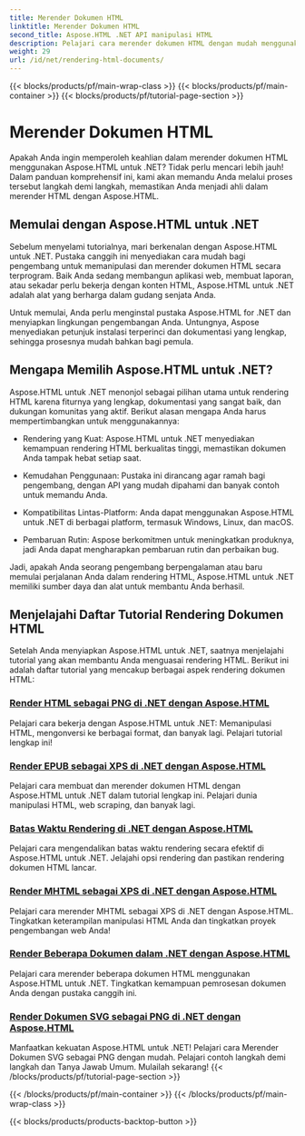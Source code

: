 ```yaml
---
title: Merender Dokumen HTML
linktitle: Merender Dokumen HTML
second_title: Aspose.HTML .NET API manipulasi HTML
description: Pelajari cara merender dokumen HTML dengan mudah menggunakan tutorial Aspose.HTML untuk .NET. Jelajahi daftar tutorial lengkap untuk menguasai rendering HTML.
weight: 29
url: /id/net/rendering-html-documents/
---
```


{{< blocks/products/pf/main-wrap-class >}}
{{< blocks/products/pf/main-container >}}
{{< blocks/products/pf/tutorial-page-section >}}

# Merender Dokumen HTML


Apakah Anda ingin memperoleh keahlian dalam merender dokumen HTML menggunakan Aspose.HTML untuk .NET? Tidak perlu mencari lebih jauh! Dalam panduan komprehensif ini, kami akan memandu Anda melalui proses tersebut langkah demi langkah, memastikan Anda menjadi ahli dalam merender HTML dengan Aspose.HTML.

## Memulai dengan Aspose.HTML untuk .NET

Sebelum menyelami tutorialnya, mari berkenalan dengan Aspose.HTML untuk .NET. Pustaka canggih ini menyediakan cara mudah bagi pengembang untuk memanipulasi dan merender dokumen HTML secara terprogram. Baik Anda sedang membangun aplikasi web, membuat laporan, atau sekadar perlu bekerja dengan konten HTML, Aspose.HTML untuk .NET adalah alat yang berharga dalam gudang senjata Anda.

Untuk memulai, Anda perlu menginstal pustaka Aspose.HTML for .NET dan menyiapkan lingkungan pengembangan Anda. Untungnya, Aspose menyediakan petunjuk instalasi terperinci dan dokumentasi yang lengkap, sehingga prosesnya mudah bahkan bagi pemula.

## Mengapa Memilih Aspose.HTML untuk .NET?

Aspose.HTML untuk .NET menonjol sebagai pilihan utama untuk rendering HTML karena fiturnya yang lengkap, dokumentasi yang sangat baik, dan dukungan komunitas yang aktif. Berikut alasan mengapa Anda harus mempertimbangkan untuk menggunakannya:

- Rendering yang Kuat: Aspose.HTML untuk .NET menyediakan kemampuan rendering HTML berkualitas tinggi, memastikan dokumen Anda tampak hebat setiap saat.

- Kemudahan Penggunaan: Pustaka ini dirancang agar ramah bagi pengembang, dengan API yang mudah dipahami dan banyak contoh untuk memandu Anda.

- Kompatibilitas Lintas-Platform: Anda dapat menggunakan Aspose.HTML untuk .NET di berbagai platform, termasuk Windows, Linux, dan macOS.

- Pembaruan Rutin: Aspose berkomitmen untuk meningkatkan produknya, jadi Anda dapat mengharapkan pembaruan rutin dan perbaikan bug.

Jadi, apakah Anda seorang pengembang berpengalaman atau baru memulai perjalanan Anda dalam rendering HTML, Aspose.HTML untuk .NET memiliki sumber daya dan alat untuk membantu Anda berhasil.

## Menjelajahi Daftar Tutorial Rendering Dokumen HTML

Setelah Anda menyiapkan Aspose.HTML untuk .NET, saatnya menjelajahi tutorial yang akan membantu Anda menguasai rendering HTML. Berikut ini adalah daftar tutorial yang mencakup berbagai aspek rendering dokumen HTML:

### [Render HTML sebagai PNG di .NET dengan Aspose.HTML](./render-html-as-png/)
Pelajari cara bekerja dengan Aspose.HTML untuk .NET: Memanipulasi HTML, mengonversi ke berbagai format, dan banyak lagi. Pelajari tutorial lengkap ini!
### [Render EPUB sebagai XPS di .NET dengan Aspose.HTML](./render-epub-as-xps/)
Pelajari cara membuat dan merender dokumen HTML dengan Aspose.HTML untuk .NET dalam tutorial lengkap ini. Pelajari dunia manipulasi HTML, web scraping, dan banyak lagi.
### [Batas Waktu Rendering di .NET dengan Aspose.HTML](./rendering-timeout/)
Pelajari cara mengendalikan batas waktu rendering secara efektif di Aspose.HTML untuk .NET. Jelajahi opsi rendering dan pastikan rendering dokumen HTML lancar.
### [Render MHTML sebagai XPS di .NET dengan Aspose.HTML](./render-mhtml-as-xps/)
 Pelajari cara merender MHTML sebagai XPS di .NET dengan Aspose.HTML. Tingkatkan keterampilan manipulasi HTML Anda dan tingkatkan proyek pengembangan web Anda!
### [Render Beberapa Dokumen dalam .NET dengan Aspose.HTML](./render-multiple-documents/)
Pelajari cara merender beberapa dokumen HTML menggunakan Aspose.HTML untuk .NET. Tingkatkan kemampuan pemrosesan dokumen Anda dengan pustaka canggih ini.
### [Render Dokumen SVG sebagai PNG di .NET dengan Aspose.HTML](./render-svg-doc-as-png/)
Manfaatkan kekuatan Aspose.HTML untuk .NET! Pelajari cara Merender Dokumen SVG sebagai PNG dengan mudah. Pelajari contoh langkah demi langkah dan Tanya Jawab Umum. Mulailah sekarang!
{{< /blocks/products/pf/tutorial-page-section >}}

{{< /blocks/products/pf/main-container >}}
{{< /blocks/products/pf/main-wrap-class >}}

{{< blocks/products/products-backtop-button >}}
